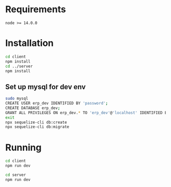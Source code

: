 # Requirements
```
node >= 14.0.0
```

# Installation
```bash
cd client
npm install
cd ../server
npm install
```
## Set up mysql for dev env
```bash
sudo mysql
CREATE USER erp_dev IDENTIFIED BY 'password';
CREATE DATABASE erp_dev;
GRANT ALL PRIVILEGES ON erp_dev.* TO 'erp_dev'@'localhost' IDENTIFIED BY 'password';
exit
npx sequelize-cli db:create
npx sequelize-cli db:migrate
```
# Running
```bash
cd client
npm run dev
```

```bash
cd server
npm run dev
```